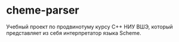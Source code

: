 # cheme-parser
Учебный проект по продвинотуму курсу С++ НИУ ВШЭ, который представляет из себя интерпретатор языка Scheme.
